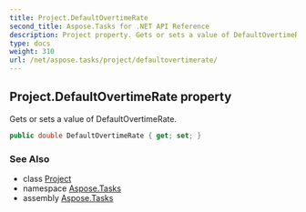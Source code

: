 ```yaml
---
title: Project.DefaultOvertimeRate
second_title: Aspose.Tasks for .NET API Reference
description: Project property. Gets or sets a value of DefaultOvertimeRate
type: docs
weight: 310
url: /net/aspose.tasks/project/defaultovertimerate/
---
```

## Project.DefaultOvertimeRate property

Gets or sets a value of DefaultOvertimeRate.

```csharp
public double DefaultOvertimeRate { get; set; }
```

### See Also

* class [Project](../)
* namespace [Aspose.Tasks](../../project/)
* assembly [Aspose.Tasks](../../../)


